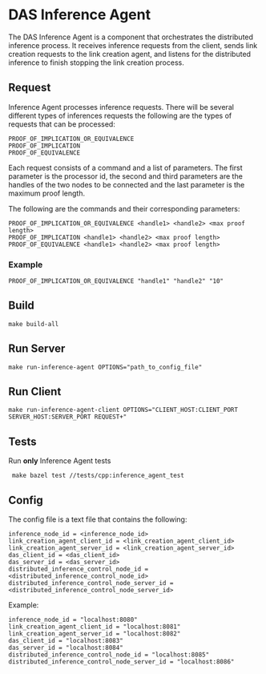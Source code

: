 # DAS Inference Agent

The DAS Inference Agent is a component that orchestrates the distributed inference process. It receives inference requests from the client, sends link creation requests to the link creation agent, and listens for the distributed inference to finish stopping the link creation process.

## Request

Inference Agent processes inference requests. There will be several different types of inferences requests the following are the types of requests that can be processed:

    PROOF_OF_IMPLICATION_OR_EQUIVALENCE
    PROOF_OF_IMPLICATION
    PROOF_OF_EQUIVALENCE

Each request consists of a command and a list of parameters. The first parameter is the processor id, the second and third parameters are the handles of the two nodes to be connected and the last parameter is the maximum proof length.

The following are the commands and their corresponding parameters:

```
PROOF_OF_IMPLICATION_OR_EQUIVALENCE <handle1> <handle2> <max proof length>
PROOF_OF_IMPLICATION <handle1> <handle2> <max proof length>
PROOF_OF_EQUIVALENCE <handle1> <handle2> <max proof length>
```

### Example

```
PROOF_OF_IMPLICATION_OR_EQUIVALENCE "handle1" "handle2" "10"
```

## Build

```
make build-all
```

## Run Server

```
make run-inference-agent OPTIONS="path_to_config_file"
```

## Run Client
```
make run-inference-agent-client OPTIONS="CLIENT_HOST:CLIENT_PORT SERVER_HOST:SERVER_PORT REQUEST+"
```


## Tests

Run **only** Inference Agent tests
```
 make bazel test //tests/cpp:inference_agent_test
```


## Config

The config file is a text file that contains the following:

```
inference_node_id = <inference_node_id>
link_creation_agent_client_id = <link_creation_agent_client_id>
link_creation_agent_server_id = <link_creation_agent_server_id>
das_client_id = <das_client_id>
das_server_id = <das_server_id>
distributed_inference_control_node_id = <distributed_inference_control_node_id>
distributed_inference_control_node_server_id = <distributed_inference_control_node_server_id>
```

Example:

```
inference_node_id = "localhost:8080"
link_creation_agent_client_id = "localhost:8081"
link_creation_agent_server_id = "localhost:8082"
das_client_id = "localhost:8083"
das_server_id = "localhost:8084"
distributed_inference_control_node_id = "localhost:8085"
distributed_inference_control_node_server_id = "localhost:8086"
```


